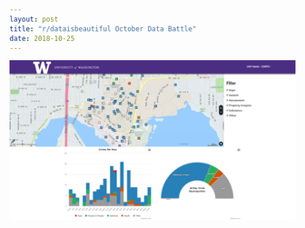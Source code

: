 ```yaml
---
layout: post
title: "r/dataisbeautiful October Data Battle"
date: 2018-10-25
---
```

<center>
	<a href="https://github.com/kairstenfay/data-viz/blob/master/r-travel-data-battle.ipynb">
	<img class="link" src="https://github.com/kairstenfay/kairstenfay.github.io/blob/master/images/baddawgs-home.png?raw=true" 
          width="600 px" /></a>
      </center>
